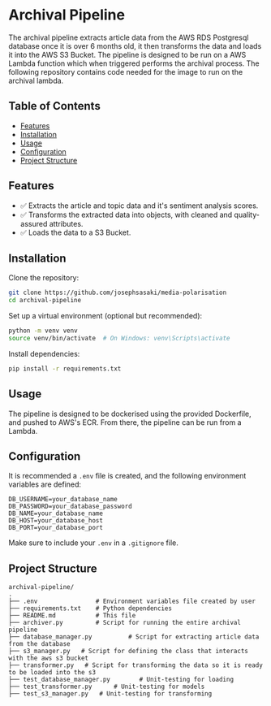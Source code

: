 # Archival Pipeline

The archival pipeline extracts article data from the AWS RDS Postgresql database once it is over 6 months old, it then transforms the data and loads it into the AWS S3 Bucket. The pipeline is designed to be run on a AWS Lambda function which when triggered performs the archival process. The following repository contains code needed for the image to run on the archival lambda.

## Table of Contents

- [Features](#features)
- [Installation](#installation)
- [Usage](#usage)
- [Configuration](#configuration)
- [Project Structure](#project-structure)

## Features

- ✅ Extracts the article and topic data and it's sentiment analysis scores.
- ✅ Transforms the extracted data into objects, with cleaned and quality-assured attributes.
- ✅ Loads the data to a S3 Bucket.

## Installation

Clone the repository:

```bash
git clone https://github.com/josephsasaki/media-polarisation
cd archival-pipeline
```

Set up a virtual environment (optional but recommended):

```bash
python -m venv venv
source venv/bin/activate  # On Windows: venv\Scripts\activate
```

Install dependencies:

```bash
pip install -r requirements.txt
```

## Usage

The pipeline is designed to be dockerised using the provided Dockerfile, and pushed to AWS's ECR. From there, the pipeline can be run from a Lambda. 

## Configuration

It is recommended a `.env` file is created, and the following environment variables are defined:

```
DB_USERNAME=your_database_name
DB_PASSWORD=your_database_password
DB_NAME=your_database_name
DB_HOST=your_database_host
DB_PORT=your_database_port
```

Make sure to include your `.env` in a `.gitignore` file.

## Project Structure

```text
archival-pipeline/
.
├── .env                # Environment variables file created by user
├── requirements.txt    # Python dependencies
├── README.md           # This file
├── archiver.py         # Script for running the entire archival pipeline
├── database_manager.py          # Script for extracting article data from the database
├── s3_manager.py   # Script for defining the class that interacts with the aws s3 bucket
├── transformer.py   # Script for transforming the data so it is ready to be loaded into the s3
├── test_database_manager.py        # Unit-testing for loading
├── test_transformer.py      # Unit-testing for models
├── test_s3_manager.py   # Unit-testing for transforming
```

